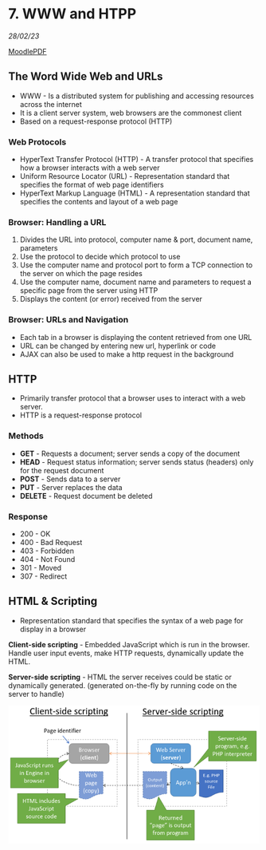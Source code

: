 # 7.  WWW and HTPP
_28/02/23_

[MoodlePDF](https://moodle.nottingham.ac.uk/pluginfile.php/9398780/mod_page/content/1/09%20WWW%20and%20HTTP.pdf)

## The Word Wide Web and URLs
- WWW - Is a distributed system for publishing and accessing resources across the internet
- It is a client server system, web browsers are the commonest client
- Based on a request-response protocol (HTTP)

### Web Protocols
- HyperText Transfer Protocol (HTTP) - A transfer protocol that specifies how a browser interacts with a web server
- Uniform Resource Locator (URL) - Representation standard that specifies the format of web page identifiers
- HyperText Markup Language (HTML) - A representation standard that specifies the contents and layout of a web page

### Browser: Handling a URL
1. Divides the URL into protocol, computer name & port, document name, parameters
2. Use the protocol to decide which protocol to use
3. Use the computer name and protocol port to form a TCP connection to the server on which the page resides
4. Use the computer name, document name and parameters to request a specific page from the server using HTTP
5. Displays the content (or error) received from the server

### Browser: URLs and Navigation
- Each tab in a browser is displaying the content retrieved from one URL
- URL can be changed by entering new url, hyperlink or code
- AJAX can also be used to make a http request in the background

## HTTP
- Primarily transfer protocol that a browser uses to interact with a web server.
- HTTP is a request-response protocol 

### Methods
- **GET** - Requests a document; server sends a copy of the document
- **HEAD** - Request status information; server sends status (headers) only for the request document
- **POST** - Sends data to a server
- **PUT** - Server replaces the data
- **DELETE** - Request document be deleted

### Response
- 200 - OK
- 400 - Bad Request
- 403 - Forbidden
- 404 - Not Found
- 301 - Moved
- 307 - Redirect

## HTML & Scripting
- Representation standard that specifies the syntax of a web page for display in a browser

**Client-side scripting** - Embedded JavaScript which is run in the browser. Handle user input events, make HTTP requests, dynamically update the HTML.

**Server-side scripting** - HTML the server receives could be static or dynamically generated. (generated on-the-fly by running code on the server to handle)

![](../_resources/20230228114247.png)